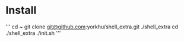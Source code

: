 Install
===========
'''
cd ~
git clone git@github.com:yorkhu/shell_extra.git ./shell_extra
cd ./shell_extra
./init.sh
'''
